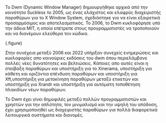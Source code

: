 Το Dwm (Dynamic Window Manager) δημιουργήθηκε αρχικά από την κοινότητα Suckless το 2005, ως ένας ελάχιστος και ελαφρύς διαχειριστής παραθύρων για το X Window System, σχεδιάστηκε για να είναι εξαιρετικά προσαρμόσιμος και αποτελεσματικός. Το 2006, το Dwm κυκλοφόρησε υπό την άδεια MIT, η οποία επέτρεπε στους προγραμματιστές να τροποποιούν και να διανέμουν ελεύθερα τον κώδικα.

{.figure}

Στην συνέχεια μεταξύ 2006 και 2022 υπήρξαν συνεχείς ενημερώσεις και κυκλοφορίες απο καινούριες εκδόσεις του dwm όπου περιελάμβανε πολλές νέες δυνατότητες και βελτιώσεις. Κάποιες απο αυτές είναι η στοίβαξη παραθύρων και υποστήριξη για το Xinerama, υποστήριξη για κάθετη και οριζόντια επένδυση παραθύρων και υποστήριξη για Xft,υποστήριξη για μετακίνηση παραθύρων μεταξύ ετικετών και υποστήριξη για Xrandr και υποστήριξη για αυτόματη τοποθέτηση πλακιδίων νέων παραθύρων.

Το Dwm έχει γίνει δημοφιλές μεταξύ πολλών προγραμματιστών και χρηστών για την απλότητα, τον μινιμαλισμό και την υψηλή του απόδοση, έχει χρησιμοποιηθεί ως διαχειριστής παραθύρων για πολλά διαφορετικά λειτουργικά συστήματα και διανομές.

